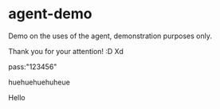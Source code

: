 # agent-demo
Demo on the uses of the agent, demonstration purposes only.

Thank you for your attention! :D
Xd

pass:"123456"

huehuehuehuheue

Hello
